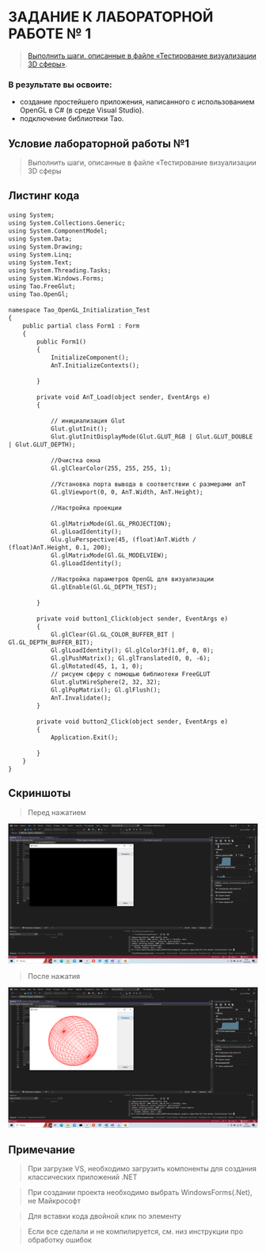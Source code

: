 # ЗАДАНИЕ К ЛАБОРАТОРНОЙ РАБОТЕ № 1

> [Выполнить шаги, описанные в файле «Тестирование визуализации 3D
сферы»](https://disk.yandex.ru/i/qwnAHflv8tCk_A).

### В результате вы освоите:
- создание простейшего приложения, написанного с использованием
OpenGL в C# (в среде Visual Studio).
- подключение библиотеки Tao.

## Условие лабораторной работы №1

>Выполнить шаги, описанные в файле «Тестирование визуализации 3D
сферы



## Листинг кода
```
using System;
using System.Collections.Generic;
using System.ComponentModel;
using System.Data;
using System.Drawing;
using System.Linq;
using System.Text;
using System.Threading.Tasks;
using System.Windows.Forms;
using Tao.FreeGlut;
using Tao.OpenGl;

namespace Tao_OpenGL_Initialization_Test
{
    public partial class Form1 : Form
    {
        public Form1()
        {
            InitializeComponent();
            AnT.InitializeContexts();
          
        }

        private void AnT_Load(object sender, EventArgs e)
        {

            // инициализация Glut
            Glut.glutInit(); 
            Glut.glutInitDisplayMode(Glut.GLUT_RGB | Glut.GLUT_DOUBLE | Glut.GLUT_DEPTH);

            //Очистка окна
            Gl.glClearColor(255, 255, 255, 1);

            //Установка порта вывода в соответствии с размерами anT
            Gl.glViewport(0, 0, AnT.Width, AnT.Height);

            //Настройка проекции

            Gl.glMatrixMode(Gl.GL_PROJECTION);
            Gl.glLoadIdentity();
            Glu.gluPerspective(45, (float)AnT.Width / (float)AnT.Height, 0.1, 200);
            Gl.glMatrixMode(Gl.GL_MODELVIEW); 
            Gl.glLoadIdentity();

            //Настройка параметров OpenGL для визуализации
            Gl.glEnable(Gl.GL_DEPTH_TEST);

        }

        private void button1_Click(object sender, EventArgs e)
        {
            Gl.glClear(Gl.GL_COLOR_BUFFER_BIT | Gl.GL_DEPTH_BUFFER_BIT); 
            Gl.glLoadIdentity(); Gl.glColor3f(1.0f, 0, 0); 
            Gl.glPushMatrix(); Gl.glTranslated(0, 0, -6); 
            Gl.glRotated(45, 1, 1, 0);
            // рисуем сферу с помощью библиотеки FreeGLUT
            Glut.glutWireSphere(2, 32, 32); 
            Gl.glPopMatrix(); Gl.glFlush(); 
            AnT.Invalidate();
        }

        private void button2_Click(object sender, EventArgs e)
        {
            Application.Exit();
            
        }
    }
}

```

## Скриншоты
> Перед нажатием

![alt text](../1.png)
> После нажатия

![alt text](../2.png)

## Примечание

> При загрузке VS, необходимо загрузить компоненты для создания классических приложений .NET

> При создании проекта необходимо выбрать WindowsForms(.Net), не Майкрософт

> Для вставки кода двойной клик по элементу

> Если все сделали и не компилируется, см. низ инструкции про обработку ошибок
